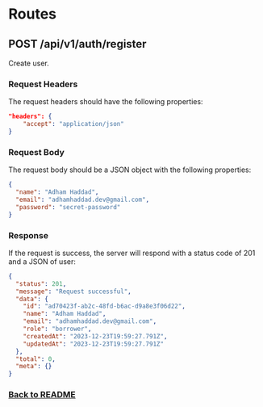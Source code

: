 # Routes

## POST /api/v1/auth/register

Create user.

### Request Headers

The request headers should have the following properties:

```json
"headers": {
    "accept": "application/json"
}
```

### Request Body

The request body should be a JSON object with the following properties:

```json
{
  "name": "Adham Haddad",
  "email": "adhamhaddad.dev@gmail.com",
  "password": "secret-password"
}
```

### Response

If the request is success, the server will respond with a status code of 201 and a JSON of user:

```json
{
  "status": 201,
  "message": "Request successful",
  "data": {
    "id": "ad70423f-ab2c-48fd-b6ac-d9a8e3f06d22",
    "name": "Adham Haddad",
    "email": "adhamhaddad.dev@gmail.com",
    "role": "borrower",
    "createdAt": "2023-12-23T19:59:27.791Z",
    "updatedAt": "2023-12-23T19:59:27.791Z"
  },
  "total": 0,
  "meta": {}
}
```

### [Back to README](../../README.md#auth)
